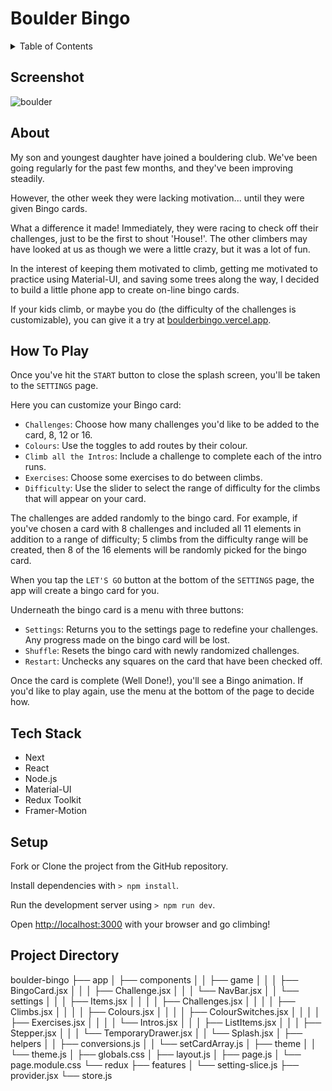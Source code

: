 # Boulder Bingo

<details>
  <summary>Table of Contents</summary>
  <ol>
    <li>
      <a href="#screenshot">Screenshot</a>
    </li>
    <li>
      <a href="#about">About</a>
    </li>
    <li>
      <a href="#how-to-play">How To Play</a>
    </li>
    <li>
      <a href="#tech-stack">Tech Stack</a>
    </li>
    <li>
    <a href="#setup">Setup</a>
    </li>
    <li>
    <a href="#project-directory-structure">Project Directory</a>
    </li>
  </ol>
</details>


## Screenshot

![boulder](https://github.com/mikedaltonmtl/Boulder-Bingo/assets/109972253/ff2d8777-c260-4caf-8934-faa922e312e7)


## About

My son and youngest daughter have joined a bouldering club. We've been going regularly for the past few months, and they've been improving steadily.

However, the other week they were lacking motivation... until they were given Bingo cards.

What a difference it made! Immediately, they were racing to check off their challenges, just to be the first to shout 'House!'. The other climbers may have looked at us as though we were a little crazy, but it was a lot of fun.

In the interest of keeping them motivated to climb, getting me motivated to practice using Material-UI, and saving some trees along the way, I decided to build a little phone app to create on-line bingo cards.

If your kids climb, or maybe you do (the difficulty of the challenges is customizable), you can give it a try at [boulderbingo.vercel.app](https://boulderbingo.vercel.app/).


## How To Play

Once you've hit the `START` button to close the splash screen, you'll be taken to the `SETTINGS` page.

Here you can customize your Bingo card:

- `Challenges`: Choose how many challenges you'd like to be added to the card, 8, 12 or 16.
- `Colours`: Use the toggles to add routes by their colour.
- `Climb all the Intros`: Include a challenge to complete each of the intro runs.
- `Exercises`: Choose some exercises to do between climbs.
- `Difficulty`: Use the slider to select the range of difficulty for the climbs that will appear on your card.

The challenges are added randomly to the bingo card. For example, if you've chosen a card with 8 challenges and included all 11 elements in addition to a range of difficulty; 5 climbs from the difficulty range will be created, then 8 of the 16 elements will be randomly picked for the bingo card.

When you tap the `LET'S GO` button at the bottom of the `SETTINGS` page, the app will create a bingo card for you.

Underneath the bingo card is a menu with three buttons:
- `Settings`: Returns you to the settings page to redefine your challenges. Any progress made on the bingo card will be lost.
- `Shuffle`: Resets the bingo card with newly randomized challenges.
- `Restart`: Unchecks any squares on the card that have been checked off.

Once the card is complete (Well Done!), you'll see a Bingo animation. If you'd like to play again, use the menu at the bottom of the page to decide how.


## Tech Stack

- Next
- React
- Node.js
- Material-UI
- Redux Toolkit
- Framer-Motion


## Setup

Fork or Clone the project from the GitHub repository.

Install dependencies with `> npm install`.

Run the development server using `> npm run dev`.

Open [http://localhost:3000](http://localhost:3000) with your browser and go climbing!


## Project Directory

boulder-bingo
├──  app
│   ├── components
│   │   ├── game
│   │   │   ├── BingoCard.jsx
│   │   │   ├── Challenge.jsx
│   │   │   └── NavBar.jsx
│   │   └── settings
│   │   │   ├── Items.jsx
│   │   │   │   ├── Challenges.jsx
│   │   │   │   ├── Climbs.jsx
│   │   │   │   ├── Colours.jsx
│   │   │   │   ├── ColourSwitches.jsx
│   │   │   │   ├── Exercises.jsx
│   │   │   │   └── Intros.jsx
│   │   │   ├── ListItems.jsx
│   │   │   ├── Stepper.jsx
│   │   │   └── TemporaryDrawer.jsx
│   │   └── Splash.jsx
│   ├── helpers
│   │   ├── conversions.js
│   │   └── setCardArray.js
│   ├── theme
│   │   └── theme.js
│   ├── globals.css
│   ├── layout.js
│   ├── page.js
│   └── page.module.css
└── redux
    ├── features
    │   └── setting-slice.js
    ├── provider.jsx
    └── store.js
